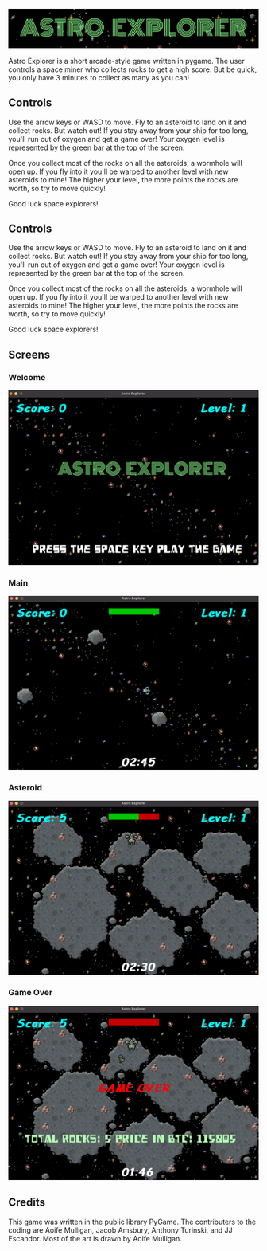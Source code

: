 ![astro](assets/Screenshot/astro.png)

Astro Explorer is a short arcade-style game written in pygame. The user controls a space miner who collects rocks to get a high score. But be quick, you only have 3 minutes to collect as many as you can!

## Controls

Use the arrow keys or WASD to move. Fly to an asteroid to land on it and collect rocks. But watch out! If you stay away from your ship for too long, you'll run out of oxygen and get a game over! Your oxygen level is represented by the green bar at the top of the screen.

Once you collect most of the rocks on all the asteroids, a wormhole will open up. If you fly into it you'll be warped to another level with new asteroids to mine! The higher your level, the more points the rocks are worth, so try to move quickly!

Good luck space explorers!

## Controls

Use the arrow keys or WASD to move. Fly to an asteroid to land on it and collect rocks. But watch out! If you stay away from your ship for too long, you'll run out of oxygen and get a game over! Your oxygen level is represented by the green bar at the top of the screen.

Once you collect most of the rocks on all the asteroids, a wormhole will open up. If you fly into it you'll be warped to another level with new asteroids to mine! The higher your level, the more points the rocks are worth, so try to move quickly!

Good luck space explorers!

## Screens

### Welcome

![welcome](assets/Screenshot/welcome.png)

### Main

![main](assets/Screenshot/main.png)

### Asteroid

![asteroid](assets/Screenshot/asteroid.png)

### Game Over

![game_over](assets/Screenshot/gameover.png)


## Credits

This game was written in the public library PyGame. The contributers to the coding are Aoife Mulligan, Jacob Amsbury, Anthony Turinski, and JJ Escandor. Most of the art is drawn by Aoife Mulligan.
